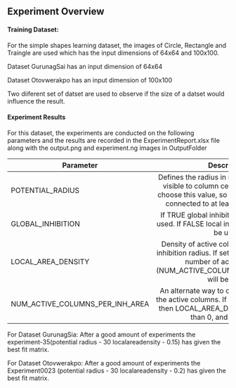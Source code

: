 ## Experiment Overview

#### Training Dataset:

For the simple shapes learning dataset, the images of Circle, Rectangle and Traingle are used which has the input dimensions of 64x64 and 100x100.

Dataset GurunagSai has an input dimension of 64x64

Dataset Otovwerakpo has an input dimension of 100x100

Two diiferent set of datset are used to observe if the size of a datset would influence the result.

#### Experiment Results

For this dataset, the experiments are conducted on the following parameters and the results are recorded in the ExperimentReport.xlsx file along with the output.png and experiment.ng images in OutputFolder

| Parameter       | Description         |
| ------------- |:-------------:|
| POTENTIAL_RADIUS      |Defines the radius in number of input cells visible to column cells. It is important to choose this value, so every input neuron is connected to at least a single column. |
| GLOBAL_INHIBITION      |If TRUE global inhibition algorithm will be used. If FALSE local inhibition algorithm will be used. |
| LOCAL_AREA_DENSITY      |Density of active columns inside of local inhibition radius. If set on value < 0, explicit number of active columns (NUM_ACTIVE_COLUMNS_PER_INH_AREA) will be used. |
| NUM_ACTIVE_COLUMNS_PER_INH_AREA     |An alternate way to control the density of the active columns. If this value is specified then LOCAL_AREA_DENSITY must be less than 0, and vice versa. |

For Dataset GurunagSia: After a good amount of experiments the experiment-35(potential radius - 30 localareadensity - 0.15) has given the best fit matrix.

For Dataset Otovwerakpo: After a good amount of experiments the Experiment0023 (potential radius - 30 localareadensity - 0.2) has given the best fit matrix.
